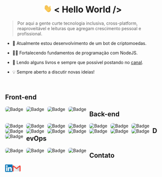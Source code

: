 # <div align="center"><img src="https://github.com/SatYu26/SatYu26/blob/master/Assets/Hi.gif" width="27px" height="27px"> < Hello World /></div>  
  

> Por aqui a gente curte tecnologia inclusiva, cross-platform, reaproveitável e leituras que agregam crescimento pessoal e profissional. 
  

- 🤖 Atualmente estou desenvolvimento de um bot de criptomoedas.  
  

- 🧑‍💻 Fortalecendo fundamentos de programação com NodeJS.  
  

- 🧠 Lendo alguns livros e sempre que possível postando no [canal](https://www.youtube.com/@leiturarelevante).  
  

- 💡 Sempre aberto a discutir novas ideias!  

<br/>  

## Front-end
<div>
<img alt="Badge" style="float: left; margin-right: 10px; border-radius: 6px;" src="https://img.shields.io/badge/HTML5-E34F26?style=for-the-badge&logo=html5&logoColor=white"/>
<img alt="Badge" style="float: left; margin-right: 10px; border-radius: 6px;" src="https://img.shields.io/badge/CSS3-1572B6?style=for-the-badge&logo=css3&logoColor=white"/>
<img alt="Badge" style="float: left; margin-right: 10px; border-radius: 6px;" src="https://img.shields.io/badge/JavaScript-323330?style=for-the-badge&logo=javascript&logoColor=F7DF1E"/>
<img alt="Badge" style="float: left; margin-right: 10px; border-radius: 6px;" src="https://img.shields.io/badge/Bootstrap-563D7C?style=for-the-badge&logo=bootstrap&logoColor=white"/>
</div>

## Back-end
<div>
<img alt="Badge"  src="https://img.shields.io/badge/Node.js-339933?style=for-the-badge&logo=nodedotjs&logoColor=white" style="float: left; margin-right: 10px; border-radius: 6px; background-color: #ffff"/>
<img alt="Badge" style="float: left; margin-right: 10px; border-radius: 6px;" src="https://img.shields.io/badge/TypeScript-007ACC?style=for-the-badge&logo=typescript&logoColor=white"/>
<img alt="Badge" style="float: left; margin-right: 10px; border-radius: 6px;" src="https://img.shields.io/badge/Express.js-000000?style=for-the-badge&logo=express&logoColor=white"/>
<img alt="Badge" style="float: left; margin-right: 10px; border-radius: 6px;" src="https://img.shields.io/badge/C%23-239120?style=for-the-badge&logo=c-sharp&logoColor=white"/>
<img alt="Badge" style="float: left; margin-right: 10px; border-radius: 6px;" src="https://img.shields.io/badge/nestjs-E0234E?style=for-the-badge&logo=nestjs&logoColor=white"/>
<img alt="Badge" style="float: left; margin-right: 10px; border-radius: 6px;" src="https://img.shields.io/badge/Docker-2CA5E0?style=for-the-badge&logo=docker&logoColor=white"/>
<img alt="Badge" style="float: left; margin-right: 10px; border-radius: 6px;" src="https://img.shields.io/badge/MongoDB-4EA94B?style=for-the-badge&logo=mongodb&logoColor=white"/>
<img alt="Badge" style="float: left; margin-right: 10px; border-radius: 6px;" src="https://img.shields.io/badge/PostgreSQL-316192?style=for-the-badge&logo=postgresql&logoColor=white"/>
<img alt="Badge" style="float: left; margin-right: 10px; border-radius: 6px;" src="https://img.shields.io/badge/Microsoft%20SQL%20Server-CC2927?style=for-the-badge&logo=microsoft%20sql%20server&logoColor=white"/>
<img alt="Badge" style="float: left; margin-right: 10px; border-radius: 6px;" src="https://img.shields.io/badge/GIT-E44C30?style=for-the-badge&logo=git&logoColor=white"/>
<img alt="Badge" style="float: left; margin-right: 10px; border-radius: 6px;" src="https://img.shields.io/badge/redis-%23DD0031.svg?&style=for-the-badge&logo=redis&logoColor=white"/>
<img alt="Badge" style="float: left; margin-right: 10px; border-radius: 6px;" src="https://img.shields.io/badge/rabbitmq-%23FF6600.svg?&style=for-the-badge&logo=rabbitmq&logoColor=white"/>
<img alt="Badge" style="float: left; margin-right: 10px; border-radius: 6px;" src="https://img.shields.io/badge/GraphQl-E10098?style=for-the-badge&logo=graphql&logoColor=white"/>
<img alt="Badge" style="float: left; margin-right: 10px; border-radius: 6px;" src="https://img.shields.io/badge/Prisma-3982CE?style=for-the-badge&logo=Prisma&logoColor=white"/>
<img alt="Badge" style="float: left; margin-right: 10px; border-radius: 6px;" src="https://img.shields.io/badge/Jest-C21325?style=for-the-badge&logo=jest&logoColor=white"/>
</div>

## DevOps
<div>
<img alt="Badge" style="float: left; margin-right: 10px; border-radius: 6px;" src="https://img.shields.io/badge/Amazon_AWS-FF9900?style=for-the-badge&logo=amazonaws&logoColor=white"/>
<img alt="Badge" style="float: left; margin-right: 10px; border-radius: 6px;" src="https://img.shields.io/badge/Linux-FCC624?style=for-the-badge&logo=linux&logoColor=black"/>
<img alt="Badge" style="float: left; margin-right: 10px; border-radius: 6px;" src="https://img.shields.io/badge/GNU%20Bash-4EAA25?style=for-the-badge&logo=GNU%20Bash&logoColor=white"/>
<img alt="Badge" style="float: left; margin-right: 10px; border-radius: 6px;" src="https://img.shields.io/badge/GitLab-330F63?style=for-the-badge&logo=gitlab&logoColor=white"/>
</div>


## Contato

  <a href="https://www.linkedin.com/in/vitorroliveiraa/">
    <img align="left" alt="Satyam Goyal | Linkedin" width="24px" src="https://github.com/SatYu26/SatYu26/blob/master/Assets/Linkedin.svg" />
  </a> &nbsp;&nbsp;
  
  <a href="mailto:avtech.contato@gmail.com">
    <img align="left" alt="Satyam Goyal | Gmail" width="26px" src="https://github.com/SatYu26/SatYu26/blob/master/Assets/Gmail.svg" />
  </a>
